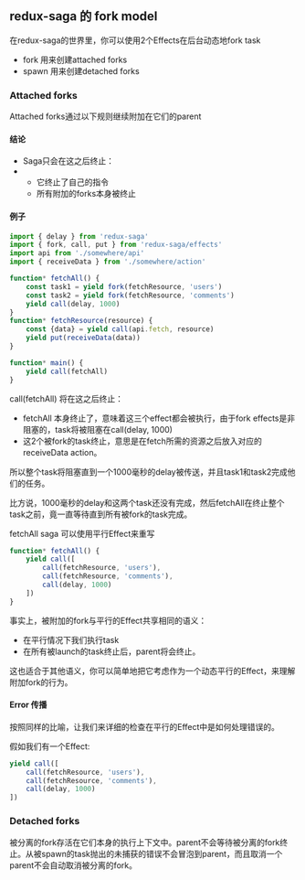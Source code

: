 ## redux-saga 的 fork model

在redux-saga的世界里，你可以使用2个Effects在后台动态地fork task

- fork 用来创建attached forks
- spawn 用来创建detached forks

### Attached forks

Attached forks通过以下规则继续附加在它们的parent

#### 结论

- Saga只会在这之后终止：
- - 它终止了自己的指令
  - 所有附加的forks本身被终止

#### 例子

```javascript
import { delay } from 'redux-saga'
import { fork, call, put } from 'redux-saga/effects'
import api from './somewhere/api'
import { receiveData } from './somewhere/action'

function* fetchAll() {
    const task1 = yield fork(fetchResource, 'users')
    const task2 = yield fork(fetchResource, 'comments')
    yield call(delay, 1000)
}
function* fetchResource(resource) {
    const {data} = yield call(api.fetch, resource)
    yield put(receiveData(data))
}

function* main() {
    yield call(fetchAll)
}
```

call(fetchAll) 将在这之后终止：

- fetchAll 本身终止了，意味着这三个effect都会被执行，由于fork effects是非阻塞的，task将被阻塞在call(delay, 1000)
- 这2个被fork的task终止，意思是在fetch所需的资源之后放入对应的receiveData action。

所以整个task将阻塞直到一个1000毫秒的delay被传送，并且task1和task2完成他们的任务。

比方说，1000毫秒的delay和这两个task还没有完成，然后fetchAll在终止整个task之前，竟一直等待直到所有被fork的task完成。

fetchAll saga 可以使用平行Effect来重写

```javascript
function* fetchAll() {
    yield call([
        call(fetchResource, 'users'),
        call(fetchResource, 'comments'),
        call(delay, 1000)
    ])
}
```

事实上，被附加的fork与平行的Effect共享相同的语义：

- 在平行情况下我们执行task
- 在所有被launch的task终止后，parent将会终止。

这也适合于其他语义，你可以简单地把它考虑作为一个动态平行的Effect，来理解附加fork的行为。

#### Error 传播

按照同样的比喻，让我们来详细的检查在平行的Effect中是如何处理错误的。

假如我们有一个Effect:

```javascript
yield call([
    call(fetchResource, 'users'),
    call(fetchResource, 'comments'),
    call(delay, 1000)
])
```



### Detached forks

被分离的fork存活在它们本身的执行上下文中。parent不会等待被分离的fork终止。从被spawn的task抛出的未捕获的错误不会冒泡到parent，而且取消一个parent不会自动取消被分离的fork。